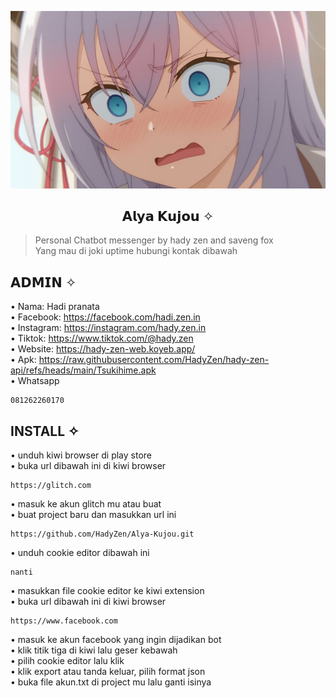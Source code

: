 ![alya](https://raw.githubusercontent.com/HadyZen/Alya-Kujou/refs/heads/main/hady-zen/alya.png) 

<h2 align="center">𝗔𝗹𝘆𝗮 𝗞𝘂𝗷𝗼𝘂 ✧</h2>

> Personal Chatbot messenger by hady zen and saveng fox <br>
> Yang mau di joki uptime hubungi kontak dibawah <br>

## 𝗔𝗗𝗠𝗜𝗡 ✧

• Nama: Hadi pranata <br>
• Facebook: https://facebook.com/hadi.zen.in <br>
• Instagram: https://instagram.com/hady.zen.in <br> 
• Tiktok: https://www.tiktok.com/@hady.zen <br>
• Website: https://hady-zen-web.koyeb.app/ <br>
• Apk: https://raw.githubusercontent.com/HadyZen/hady-zen-api/refs/heads/main/Tsukihime.apk <br> 
• Whatsapp
```wa
081262260170
```

## INSTALL ✧

• unduh kiwi browser di play store <br>
• buka url dibawah ini di kiwi browser <br>
```web
https://glitch.com
```
• masuk ke akun glitch mu atau buat <br>
• buat project baru dan masukkan url ini <br>
```fork
https://github.com/HadyZen/Alya-Kujou.git
```
• unduh cookie editor dibawah ini <br> 
```cookie
nanti
```
• masukkan file cookie editor ke kiwi extension <br>
• buka url dibawah ini di kiwi browser <br>
```fb
https://www.facebook.com
``` 
• masuk ke akun facebook yang ingin dijadikan bot <br>
• klik titik tiga di kiwi lalu geser kebawah <br>
• pilih cookie editor lalu klik <br>
• klik export atau tanda keluar, pilih format json <br>
• buka file akun.txt di project mu lalu ganti isinya <br>
